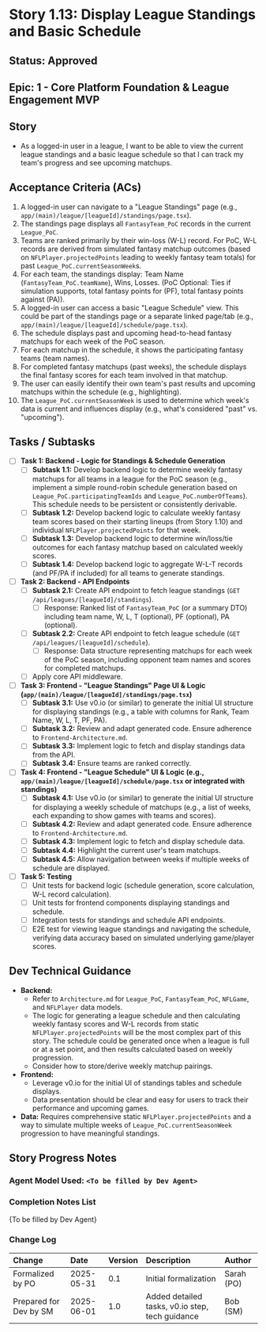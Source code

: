 # Story 1.13: Display League Standings and Basic Schedule

## Status: Approved

## Epic: 1 - Core Platform Foundation & League Engagement MVP

## Story

- As a logged-in user in a league, I want to be able to view the current league standings and a basic league schedule so that I can track my team's progress and see upcoming matchups.

## Acceptance Criteria (ACs)

1.  A logged-in user can navigate to a "League Standings" page (e.g., `app/(main)/league/[leagueId]/standings/page.tsx`).
2.  The standings page displays all `FantasyTeam_PoC` records in the current `League_PoC`.
3.  Teams are ranked primarily by their win-loss (W-L) record. For PoC, W-L records are derived from simulated fantasy matchup outcomes (based on `NFLPlayer.projectedPoints` leading to weekly fantasy team totals) for past `League_PoC.currentSeasonWeek`s.
4.  For each team, the standings display: Team Name (`FantasyTeam_PoC.teamName`), Wins, Losses. (PoC Optional: Ties if simulation supports, total fantasy points for (PF), total fantasy points against (PA)).
5.  A logged-in user can access a basic "League Schedule" view. This could be part of the standings page or a separate linked page/tab (e.g., `app/(main)/league/[leagueId]/schedule/page.tsx`).
6.  The schedule displays past and upcoming head-to-head fantasy matchups for each week of the PoC season.
7.  For each matchup in the schedule, it shows the participating fantasy teams (team names).
8.  For completed fantasy matchups (past weeks), the schedule displays the final fantasy scores for each team involved in that matchup.
9.  The user can easily identify their own team's past results and upcoming matchups within the schedule (e.g., highlighting).
10. The `League_PoC.currentSeasonWeek` is used to determine which week's data is current and influences display (e.g., what's considered "past" vs. "upcoming").

## Tasks / Subtasks

- [ ] **Task 1: Backend - Logic for Standings & Schedule Generation**
    - [ ] **Subtask 1.1:** Develop backend logic to determine weekly fantasy matchups for all teams in a league for the PoC season (e.g., implement a simple round-robin schedule generation based on `League_PoC.participatingTeamIds` and `League_PoC.numberOfTeams`). This schedule needs to be persistent or consistently derivable.
    - [ ] **Subtask 1.2:** Develop backend logic to calculate weekly fantasy team scores based on their starting lineups (from Story 1.10) and individual `NFLPlayer.projectedPoints` for that week.
    - [ ] **Subtask 1.3:** Develop backend logic to determine win/loss/tie outcomes for each fantasy matchup based on calculated weekly scores.
    - [ ] **Subtask 1.4:** Develop backend logic to aggregate W-L-T records (and PF/PA if included) for all teams to generate standings.
- [ ] **Task 2: Backend - API Endpoints**
    - [ ] **Subtask 2.1:** Create API endpoint to fetch league standings (`GET /api/leagues/[leagueId]/standings`).
        - [ ] Response: Ranked list of `FantasyTeam_PoC` (or a summary DTO) including team name, W, L, T (optional), PF (optional), PA (optional).
    - [ ] **Subtask 2.2:** Create API endpoint to fetch league schedule (`GET /api/leagues/[leagueId]/schedule`).
        - [ ] Response: Data structure representing matchups for each week of the PoC season, including opponent team names and scores for completed matchups.
    - [ ] Apply core API middleware.
- [ ] **Task 3: Frontend - "League Standings" Page UI & Logic (`app/(main)/league/[leagueId]/standings/page.tsx`)**
    - [ ] **Subtask 3.1:** Use v0.io (or similar) to generate the initial UI structure for displaying standings (e.g., a table with columns for Rank, Team Name, W, L, T, PF, PA).
    - [ ] **Subtask 3.2:** Review and adapt generated code. Ensure adherence to `Frontend-Architecture.md`.
    - [ ] **Subtask 3.3:** Implement logic to fetch and display standings data from the API.
    - [ ] **Subtask 3.4:** Ensure teams are ranked correctly.
- [ ] **Task 4: Frontend - "League Schedule" UI & Logic (e.g., `app/(main)/league/[leagueId]/schedule/page.tsx` or integrated with standings)**
    - [ ] **Subtask 4.1:** Use v0.io (or similar) to generate the initial UI structure for displaying a weekly schedule of matchups (e.g., a list of weeks, each expanding to show games with teams and scores).
    - [ ] **Subtask 4.2:** Review and adapt generated code. Ensure adherence to `Frontend-Architecture.md`.
    - [ ] **Subtask 4.3:** Implement logic to fetch and display schedule data.
    - [ ] **Subtask 4.4:** Highlight the current user's team matchups.
    - [ ] **Subtask 4.5:** Allow navigation between weeks if multiple weeks of schedule are displayed.
- [ ] **Task 5: Testing**
    - [ ] Unit tests for backend logic (schedule generation, score calculation, W-L record calculation).
    - [ ] Unit tests for frontend components displaying standings and schedule.
    - [ ] Integration tests for standings and schedule API endpoints.
    - [ ] E2E test for viewing league standings and navigating the schedule, verifying data accuracy based on simulated underlying game/player scores.

## Dev Technical Guidance

- **Backend:**
    - Refer to `Architecture.md` for `League_PoC`, `FantasyTeam_PoC`, `NFLGame`, and `NFLPlayer` data models.
    - The logic for generating a league schedule and then calculating weekly fantasy scores and W-L records from static `NFLPlayer.projectedPoints` will be the most complex part of this story. The schedule could be generated once when a league is full or at a set point, and then results calculated based on weekly progression.
    - Consider how to store/derive weekly matchup pairings.
- **Frontend:**
    - Leverage v0.io for the initial UI of standings tables and schedule displays.
    - Data presentation should be clear and easy for users to track their performance and upcoming games.
- **Data:** Requires comprehensive static `NFLPlayer.projectedPoints` and a way to simulate multiple weeks of `League_PoC.currentSeasonWeek` progression to have meaningful standings.

## Story Progress Notes

### Agent Model Used: `<To be filled by Dev Agent>`

### Completion Notes List

{To be filled by Dev Agent}

### Change Log

| Change                                    | Date       | Version | Description                                     | Author     |
| :---------------------------------------- | :--------- | :------ | :---------------------------------------------- | :--------- |
| Formalized by PO                          | 2025-05-31 | 0.1     | Initial formalization                           | Sarah (PO) |
| Prepared for Dev by SM                    | 2025-06-01 | 1.0     | Added detailed tasks, v0.io step, tech guidance | Bob (SM)   |